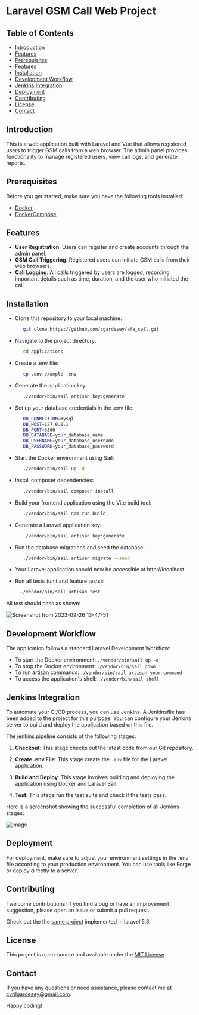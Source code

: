 # Laravel GSM Call Web Project

## Table of Contents

- [Introduction](#introduction)
- [Features](#features)
- [Prerequisites](#prerequisites)
- [Features](#features)
- [Installation](#installation)
- [Development Workflow](#development-workflow)
- [Jenkins Integration](#jenkins-integration)
- [Deployment](#deployment)
- [Contributing](#contributing)
- [License](#license)
- [Contact](#contact)
  

## Introduction

This is a web application built with Laravel and Vue that allows registered users to trigger GSM calls from a web browser. The admin panel provides functionality to manage registered users, view call logs, and generate reports.


## Prerequisites

Before you get started, make sure you have the following tools installed:

- [Docker](https://docs.docker.com/get-docker/)
- [DockerCompose](https://docs.docker.com/compose/install/)

## Features

- **User Registration**: Users can register and create accounts through the admin panel.
- **GSM Call Triggering**: Registered users can initiate GSM calls from their web browsers.
- **Call Logging**: All calls triggered by users are logged, recording important details such as time, duration, and the user who initiated the call


## Installation

- Clone this repository to your local machine:
  ```bash
     git clone https://github.com/cgardesey/afa_call.git
- Navigate to the project directory:
   ```bash
      cd applications
- Create a .env file:
   ```bash
      cp .env.example .env
- Generate the application key:
   ```bash
      ./vendor/bin/sail artisan key:generate
- Set up your database credentials in the .env file:
   ```bash
      DB_CONNECTION=mysql
      DB_HOST=127.0.0.1
      DB_PORT=3306
      DB_DATABASE=your_database_name
      DB_USERNAME=your_database_username
      DB_PASSWORD=your_database_password
- Start the Docker environment using Sail:
   ```bash
      ./vendor/bin/sail up -d
- Install composer dependencies:
   ```bash
      ./vendor/bin/sail composer install
 - Build your frontend application using the Vite build tool:
    ```bash
       ./vendor/bin/sail npm run build     
- Generate a Laravel application key:
   ```bash
      ./vendor/bin/sail artisan key:generate
- Run the database migrations and seed the database:
   ```bash
      ./vendor/bin/sail artisan migrate --seed
- Your Laravel application should now be accessible at http://localhost.
- Run all tests (unit and feature tests):

  ```bash
    ./vendor/bin/sail artisan test
All test should pass as shown:


![Screenshot from 2023-09-26 13-47-51](https://github.com/cgardesey/afa_call/assets/10109354/52cc20b3-7685-4ea3-8ed6-d1e578b34e19)





## Development Workflow

The application follows a standard Laravel Development Workflow:

-  To start the Docker environment: `./vendor/bin/sail up -d`
-  To stop the Docker environment: `./vendor/bin/sail down`
-  To run artisan commands: `./vendor/bin/sail artisan your-command`
-  To access the application's shell: `./vendor/bin/sail shell`

## Jenkins Integration
To automate your CI/CD process, you can use Jenkins. A Jenkinsfile has been added to the project for this purpose. You can configure your Jenkins server to build and deploy the application based on this file.

The jenkins pipeline consists of the following stages:

1. **Checkout**: This stage checks out the latest code from our Git repository.

2. **Create .env File**: This stage create the `.env` file for the Laravel application.

3. **Build and Deploy**: This stage involves building and deploying the application using Docker and Laravel Sail.

4. **Test**: This stage run the test suite and check if the tests pass.

Here is a screenshot showing the successful completion of all Jenkins stages:

![image](https://github.com/cgardesey/afa_call/assets/10109354/3a438aee-fa41-4fb8-9ae7-405ab8177558)

## Deployment

For deployment, make sure to adjust your environment settings in the .env file according to your production environment. You can use tools like Forge or deploy directly to a server.

## Contributing

I welcome contributions! If you find a bug or have an improvement suggestion, please open an issue or submit a pull request.

Check out the the [same project](https://github.com/cgardesey/afa_call_verify) implemented in laravel 5.8.

## License

This project is open-source and available under the [MIT License](https://opensource.org/licenses/MIT).

## Contact

If you have any questions or need assistance, please contact me at cyrilgardesey@gmail.com.

Happy coding!

   

